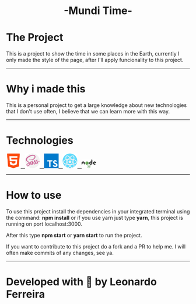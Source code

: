 <h1 align="center"> -Mundi Time- </h1>

# The Project

This is a project to show the time in some places in the Earth,
currently I only made the style of the page, after I'll apply funcionality to this project.

<hr />

# Why i made this
This is a personal project to get a large knowledge about
new technologies that I don't use often, I believe that
we can learn more with this way. 

<hr />

# Technologies

<a href="#">
<img src="Screenshots/html-5.png" width="40px" alt="HTML">
&nbsp;
<img src="./Screenshots/sass.png" width="40px" alt="SASS">
&nbsp;
<img src="./Screenshots/ts.png" width="40px" alt="TypeScript">
&nbsp;
<img src="./Screenshots/react.png" width="40px" alt="React">
&nbsp;
<img src="./Screenshots/node.png" width="40px" alt="Node">
</a>

<hr />

# How to use

To use this project install the dependencies in your integrated
terminal using the command: **npm install** or if you use yarn
just type **yarn**, this project is running on port localhost:3000. 

After this type **npm start** or **yarn start** to run the project.

If you want to contribute to this project do a fork and a PR to help me. I will often make commits of any changes, see ya.

<hr />

# Developed with 💜 by Leonardo Ferreira
